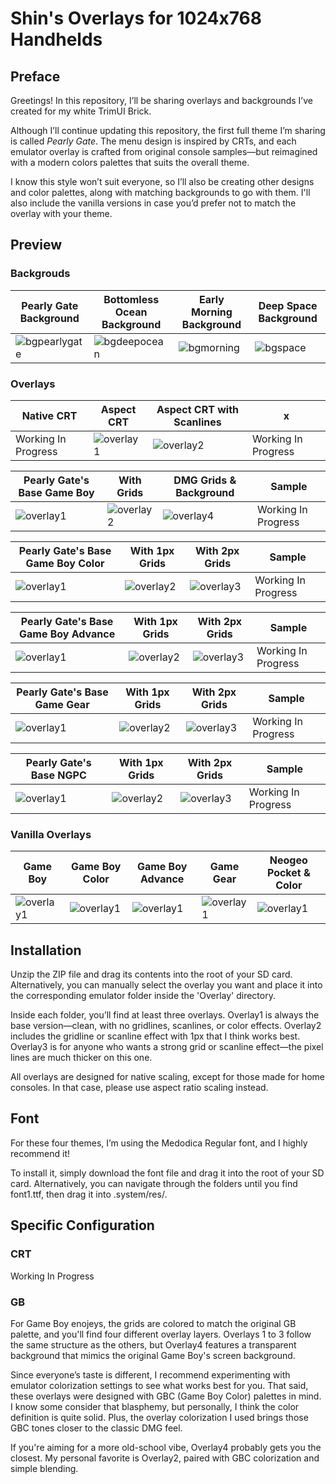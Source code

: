 # Shin's Overlays for 1024x768 Handhelds

## Preface

Greetings! In this repository, I’ll be sharing overlays and backgrounds I’ve created for my white TrimUI Brick.

Although I’ll continue updating this repository, the first full theme I’m sharing is called *Pearly Gate*. The menu design is inspired by CRTs, and each emulator overlay is crafted from original console samples—but reimagined with a modern colors palettes that suits the overall theme.

I know this style won’t suit everyone, so I’ll also be creating other designs and color palettes, along with matching backgrounds to go with them. I'll also include the vanilla versions in case you’d prefer not to match the overlay with your theme.


## Preview

### Backgrouds

| Pearly Gate Background | Bottomless Ocean Background | Early Morning Background | Deep Space Background |
| -- | -- | -- | -- |
| ![bgpearlygate](https://github.com/user-attachments/assets/ef986914-43fe-41fc-a27f-be7f96cfa23f) | ![bgdeepocean](https://github.com/user-attachments/assets/97cb1baf-bad8-4421-8ff8-16cfbf43bfea) |  ![bgmorning](https://github.com/user-attachments/assets/391802b6-699d-4f11-b76c-3bebf21649b2) | ![bgspace](https://github.com/user-attachments/assets/f017893a-7f4b-45c3-8e8a-91c5915d2b02) |

### Overlays

| Native CRT | Aspect CRT | Aspect CRT with Scanlines | x |
| -- | -- | -- | -- |
| Working In Progress  |  ![overlay1](https://github.com/user-attachments/assets/cc7b2aa5-f73f-4076-8cf5-6d171337c5a0) |  ![overlay2](https://github.com/user-attachments/assets/626897af-1b71-48e7-ade0-22e960037672) |  Working In Progress |


| Pearly Gate's Base Game Boy | With Grids | DMG Grids & Background | Sample |
| -- | -- | -- | -- |
|  ![overlay1](https://github.com/user-attachments/assets/470b409c-7d11-4c1b-aec7-36f06b8d6ff7) |  ![overlay2](https://github.com/user-attachments/assets/bf9bb41b-1415-487d-8ed3-9295faed052c) |  ![overlay4](https://github.com/user-attachments/assets/7ceca12f-525c-420e-9212-71e8f5102ba7) | Working In Progress  |

| Pearly Gate's Base Game Boy Color | With 1px Grids | With 2px Grids | Sample |
| -- | -- | -- | -- |
|  ![overlay1](https://github.com/user-attachments/assets/6c2657cb-de7f-42f3-b7bc-eb82ee264d30) |  ![overlay2](https://github.com/user-attachments/assets/af8fc4be-da3b-45d8-a8ed-3367af42f79a)|  ![overlay3](https://github.com/user-attachments/assets/44ff91f5-50de-4738-8408-de4c968218c9) | Working In Progress  |

| Pearly Gate's Base Game Boy Advance | With 1px Grids  | With 2px Grids | Sample |
| -- | -- | -- | -- |
|  ![overlay1](https://github.com/user-attachments/assets/4348ad9f-6b44-4a84-8194-de58a0384525) |  ![overlay2](https://github.com/user-attachments/assets/60bd5368-cd58-4100-a4d5-b90e65b784a3) |  ![overlay3](https://github.com/user-attachments/assets/99dcdc43-a0fc-4b0e-9735-0d801cc7cf10)| Working In Progress  |

| Pearly Gate's Base Game Gear | With 1px Grids  | With 2px Grids | Sample |
| -- | -- | -- | -- |
|  ![overlay1](https://github.com/user-attachments/assets/c276761e-313a-4a81-b142-19e61129e4c6) |  ![overlay2](https://github.com/user-attachments/assets/4dfc4a2d-196b-4b57-900a-8603f2b408e6) | ![overlay3](https://github.com/user-attachments/assets/9ad0ba9a-685f-4861-9753-00a5db2128c0)  | Working In Progress  |

| Pearly Gate's Base NGPC | With 1px Grids | With 2px Grids | Sample |
| -- | -- | -- | -- |
|  ![overlay1](https://github.com/user-attachments/assets/6f3ce3f0-9b26-4549-86e3-2a5c263a258f)|  ![overlay2](https://github.com/user-attachments/assets/cc02bbad-78a3-44c9-a96a-d5d7cc590b5c) |  ![overlay3](https://github.com/user-attachments/assets/685b0f47-a846-43a4-b33a-ef19c3a217fe) | Working In Progress  |

### Vanilla Overlays
| Game Boy | Game Boy Color | Game Boy Advance | Game Gear | Neogeo Pocket & Color |
| -- | -- | -- | -- | -- |
| ![overlay1](https://github.com/user-attachments/assets/8950323f-7236-45e2-941c-0355cb8b60bf) | ![overlay1](https://github.com/user-attachments/assets/819ff9a1-3a4f-4d30-97c8-b17ec61b86a0) | ![overlay1](https://github.com/user-attachments/assets/c9cf2b23-e8a5-4a91-89ab-3bba6623b25b) | ![overlay1](https://github.com/user-attachments/assets/718a6129-e810-4d20-9253-b265d6f7cfaa) | ![overlay1](https://github.com/user-attachments/assets/0433e17c-2d3e-4eb8-b2aa-b66aea941f57) |


## Installation

Unzip the ZIP file and drag its contents into the root of your SD card. Alternatively, you can manually select the overlay you want and place it into the corresponding emulator folder inside the 'Overlay' directory.

Inside each folder, you’ll find at least three overlays. Overlay1 is always the base version—clean, with no gridlines, scanlines, or color effects. Overlay2 includes the gridline or scanline effect with 1px that I think works best. Overlay3 is for anyone who wants a strong grid or scanline effect—the pixel lines are much thicker on this one.


All overlays are designed for native scaling, except for those made for home consoles. In that case, please use aspect ratio scaling instead.

## Font

For these four themes, I’m using the Medodica Regular font, and I highly recommend it!

To install it, simply download the font file and drag it into the root of your SD card. Alternatively, you can navigate through the folders until you find font1.ttf, then drag it into .system/res/.


## Specific Configuration

### CRT

Working In Progress

### GB

For Game Boy enojeys, the grids are colored to match the original GB palette, and you'll find four different overlay layers. Overlays 1 to 3 follow the same structure as the others, but Overlay4 features a transparent background that mimics the original Game Boy's screen background.

Since everyone’s taste is different, I recommend experimenting with emulator colorization settings to see what works best for you. That said, these overlays were designed with GBC (Game Boy Color) palettes in mind. I know some consider that blasphemy, but personally, I think the color definition is quite solid. Plus, the overlay colorization I used brings those GBC tones closer to the classic DMG feel.

If you're aiming for a more old-school vibe, Overlay4 probably gets you the closest.
My personal favorite is Overlay2, paired with GBC colorization and simple blending.
